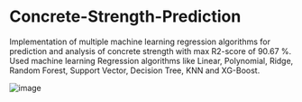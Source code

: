 # Concrete-Strength-Prediction
Implementation of multiple machine learning regression algorithms for prediction and analysis of
concrete strength with max R2-score of 90.67 %.
Used machine learning Regression algorithms like Linear, Polynomial, Ridge, Random Forest, Support Vector, Decision Tree, KNN and XG-Boost.

![image](https://user-images.githubusercontent.com/53072058/185774512-af44f630-5fd6-42c5-a5fe-6c0479500323.png)
